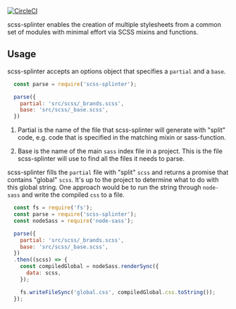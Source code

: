 [![CircleCI](https://circleci.com/gh/sparkbox/splinter.svg?style=shield)](https://circleci.com/gh/sparkbox/splinter)

scss-splinter enables the creation of multiple stylesheets from a common set of modules with minimal effort via SCSS mixins and functions.

## Usage

scss-splinter accepts an options object that specifies a `partial` and a `base`.

```js
  const parse = require('scss-splinter');

  parse({
    partial: 'src/scss/_brands.scss',
    base: 'src/scss/_base.scss',
  })
```

1. Partial is the name of the file that scss-splinter will generate with "split" code, e.g. code that is specified in the matching mixin or sass-function.

2. Base is the name of the main `sass` index file in a project. This is the file scss-splinter will use to find all the files it needs to parse.

scss-splinter fills the `partial` file with "split" `scss` and returns a promise that contains "global" `scss`. It's up to the project to determine what to do with this global string. One approach would be to run the string through `node-sass` and write the compiled `css` to a file.

```js
  const fs = require('fs');
  const parse = require('scss-splinter');
  const nodeSass = require('node-sass');

  parse({
    partial: 'src/scss/_brands.scss',
    base: 'src/scss/_base.scss',
  })
  .then((scss) => {
    const compiledGlobal = nodeSass.renderSync({
      data: scss,
    });

    fs.writeFileSync('global.css', compiledGlobal.css.toString());
  });
```
